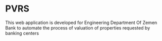 # PVRS
This web application is developed for Engineering Department Of Zemen Bank to automate the process of valuation of properties requested by banking centers
